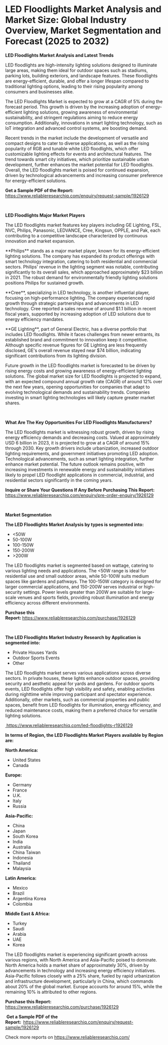 <p><h1>LED Floodlights Market Analysis and Market Size: Global Industry Overview, Market Segmentation and Forecast (2025 to 2032)</h1></p><p><strong>LED Floodlights Market Analysis and Latest Trends</strong></p>
<p><p>LED floodlights are high-intensity lighting solutions designed to illuminate large areas, making them ideal for outdoor spaces such as stadiums, parking lots, building exteriors, and landscape features. These floodlights are energy-efficient, durable, and offer a longer lifespan compared to traditional lighting options, leading to their rising popularity among consumers and businesses alike.</p><p>The LED Floodlights Market is expected to grow at a CAGR of 5% during the forecast period. This growth is driven by the increasing adoption of energy-efficient lighting solutions, growing awareness of environmental sustainability, and stringent regulations aiming to reduce energy consumption. Additionally, innovations in smart lighting technology, such as IoT integration and advanced control systems, are boosting demand.</p><p>Recent trends in the market include the development of versatile and compact designs to cater to diverse applications, as well as the rising popularity of RGB and tunable white LED floodlights, which offer customizable lighting effects for events and architectural features. The trend towards smart city initiatives, which prioritize sustainable urban development, further enhances the market potential for LED floodlights. Overall, the LED floodlights market is poised for continued expansion, driven by technological advancements and increasing consumer preference for energy-efficient solutions.</p></p>
<p><strong>Get a Sample PDF of the Report:&nbsp;</strong> <a href="https://www.reliableresearchiq.com/enquiry/request-sample/1926129?utm_campaign=121&utm_medium=2&utm_source=Github&utm_content=ia&utm_term=15012025&utm_id=led-floodlights">https://www.reliableresearchiq.com/enquiry/request-sample/1926129</a></p>
<p>&nbsp;</p>
<p><strong>LED Floodlights Major Market Players</strong></p>
<p><p>The LED floodlights market features key players including GE Lighting, FSL, NVC, Philips, Panasonic, LEDVANCE, Cree, Kingsun, OPPLE, and Pak, each contributing to a competitive landscape characterized by continuous innovation and market expansion.</p><p>**Philips** stands as a major market player, known for its energy-efficient lighting solutions. The company has expanded its product offerings with smart technology integration, catering to both residential and commercial sectors. Philips' revenue in the lighting segment was notable, contributing significantly to its overall sales, which approached approximately $23 billion in 2021. The robust demand for environmentally friendly lighting solutions positions Philips for sustained growth.</p><p>**Cree**, specializing in LED technology, is another influential player, focusing on high-performance lighting. The company experienced rapid growth through strategic partnerships and advancements in LED technology. Cree reported a sales revenue of around $1.1 billion in recent fiscal years, supported by increasing adoption of LED solutions due to energy efficiency mandates.</p><p>**GE Lighting**, part of General Electric, has a diverse portfolio that includes LED floodlights. While it faces challenges from newer entrants, its established brand and commitment to innovation keep it competitive. Although specific revenue figures for GE Lighting are less frequently disclosed, GE's overall revenue stayed near $74 billion, indicating significant contributions from its lighting division.</p><p>Future growth in the LED floodlights market is forecasted to be driven by rising energy costs and growing awareness of energy-efficient lighting solutions. The global market size for LED floodlights is projected to expand, with an expected compound annual growth rate (CAGR) of around 12% over the next few years, opening opportunities for companies that adapt to evolving technological demands and sustainability trends. Companies investing in smart lighting technologies will likely capture greater market shares.</p></p>
<p>&nbsp;</p>
<p><strong>What Are The Key Opportunities For LED Floodlights Manufacturers?</strong></p>
<p><p>The LED floodlights market is witnessing robust growth, driven by rising energy efficiency demands and decreasing costs. Valued at approximately USD 6 billion in 2023, it is projected to grow at a CAGR of around 15% through 2030. Key growth drivers include urbanization, increased outdoor lighting requirements, and government initiatives promoting LED adoption. Technological advancements, such as smart lighting integration, further enhance market potential. The future outlook remains positive, with increasing investments in renewable energy and sustainability initiatives likely to propel LED floodlight applications in commercial, industrial, and residential sectors significantly in the coming years.</p></p>
<p><strong>Inquire or Share Your Questions If Any Before Purchasing This Report:</strong> <a href="https://www.reliableresearchiq.com/enquiry/pre-order-enquiry/1926129?utm_campaign=121&utm_medium=2&utm_source=Github&utm_content=ia&utm_term=15012025&utm_id=led-floodlights">https://www.reliableresearchiq.com/enquiry/pre-order-enquiry/1926129</a></p>
<p>&nbsp;</p>
<p><strong>Market Segmentation</strong></p>
<p><strong>The LED Floodlights Market Analysis by types is segmented into:</strong></p>
<p><ul><li><50W</li><li>50-100W</li><li>100-150W</li><li>150-200W</li><li>>200W</li></ul></p>
<p><p>The LED floodlights market is segmented based on wattage, catering to various lighting needs and applications. The <50W range is ideal for residential use and small outdoor areas, while 50-100W suits medium spaces like gardens and pathways. The 100-150W category is designed for larger commercial applications, and 150-200W serves industrial or high-security settings. Power levels greater than 200W are suitable for large-scale venues and sports fields, providing robust illumination and energy efficiency across different environments.</p></p>
<p><strong>Purchase this Report:&nbsp;</strong><a href="https://www.reliableresearchiq.com/purchase/1926129?utm_campaign=121&utm_medium=2&utm_source=Github&utm_content=ia&utm_term=15012025&utm_id=led-floodlights">https://www.reliableresearchiq.com/purchase/1926129</a></p>
<p>&nbsp;</p>
<p><strong>The LED Floodlights Market Industry Research by Application is segmented into:</strong></p>
<p><ul><li>Private Houses Yards</li><li>Outdoor Sports Events</li><li>Other</li></ul></p>
<p><p>The LED floodlights market serves various applications across diverse sectors. In private houses, these lights enhance outdoor spaces, providing security and aesthetic appeal for yards and gardens. For outdoor sports events, LED floodlights offer high visibility and safety, enabling activities during nighttime while improving participant and spectator experience. Additionally, other markets, such as commercial properties and public spaces, benefit from LED floodlights for illumination, energy efficiency, and reduced maintenance costs, making them a preferred choice for versatile lighting solutions.</p></p>
<p><a href="https://www.reliableresearchiq.com/led-floodlights-r1926129?utm_campaign=121&utm_medium=2&utm_source=Github&utm_content=ia&utm_term=15012025&utm_id=led-floodlights">&nbsp;https://www.reliableresearchiq.com/led-floodlights-r1926129</a></p>
<p><strong>In terms of Region, the LED Floodlights Market Players available by Region are:</strong></p>
<p>
    <p> <strong> North America: </strong>
        <ul>
            <li>United States</li>
            <li>Canada</li>
        </ul>
        </p> 
    <p> <strong> Europe: </strong>
        <ul>
            <li>Germany</li>
            <li>France</li>
            <li>U.K.</li>
            <li>Italy</li>
            <li>Russia</li>
        </ul>
        </p> 
    <p> <strong> Asia-Pacific: </strong>
        <ul>
            <li>China</li>
            <li>Japan</li>
            <li>South Korea</li>
            <li>India</li>
            <li>Australia</li>
            <li>China Taiwan</li>
            <li>Indonesia</li>
            <li>Thailand</li>
            <li>Malaysia</li>
        </ul>
        </p> 
    <p> <strong> Latin America: </strong>
        <ul>
            <li>Mexico</li>
            <li>Brazil</li>
            <li>Argentina Korea</li>
            <li>Colombia</li>
        </ul>
        </p> 
    <p> <strong> Middle East & Africa: </strong>
        <ul>
            <li>Turkey</li>
            <li>Saudi</li>
            <li>Arabia</li>
            <li>UAE</li>
            <li>Korea</li>
        </ul>
    </p>
    </p>
<p><p>The LED floodlights market is experiencing significant growth across various regions, with North America and Asia-Pacific poised to dominate. North America holds a market share of approximately 30%, driven by advancements in technology and increasing energy efficiency initiatives. Asia-Pacific follows closely with a 25% share, fueled by rapid urbanization and infrastructure development, particularly in China, which commands about 20% of the global market. Europe accounts for around 15%, while the remaining 10% is attributed to other regions.</p></p>
<p><strong>Purchase this Report: </strong><a href="https://www.reliableresearchiq.com/purchase/1926129?utm_campaign=121&utm_medium=2&utm_source=Github&utm_content=ia&utm_term=15012025&utm_id=led-floodlights">https://www.reliableresearchiq.com/purchase/1926129</a></p>
<p>&nbsp;<strong>Get a Sample PDF of the Report:&nbsp;&nbsp;</strong><a href="https://www.reliableresearchiq.com/enquiry/request-sample/1926129?utm_campaign=121&utm_medium=2&utm_source=Github&utm_content=ia&utm_term=15012025&utm_id=led-floodlights">https://www.reliableresearchiq.com/enquiry/request-sample/1926129</a></p>
<p><strong></strong></p>
<p>Check more reports on <a href="https://www.reliableresearchiq.com/?utm_campaign=121&utm_medium=2&utm_source=Github&utm_content=ia&utm_term=15012025&utm_id=led-floodlights">https://www.reliableresearchiq.com/</a></p>